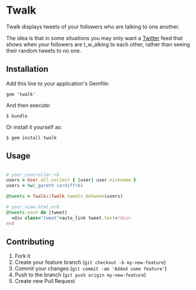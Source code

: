 # Twalk

Twalk displays tweets of your followers who are talking to one another.

The idea is that in some situations you may only want a [Twitter](http://twitter.com) feed that shows when your followers are t_w_alking to each other, rather than seeing their random tweets to no one.

## Installation

Add this line to your application's Gemfile:

    gem 'twalk'

And then execute:

    $ bundle

Or install it yourself as:

    $ gem install twalk

## Usage

```ruby

# your_controller.rb
users = User.all.collect { |user| user.nickname }
users = %w(_gareth cardiffrb)

@tweets = Twalk::Twalk.tweets_between(users)

# your_view.html.erb
@tweets.each do |tweet|
  <div class="tweet">auto_link tweet.text</div>
end
```    

## Contributing

1. Fork it
2. Create your feature branch (`git checkout -b my-new-feature`)
3. Commit your changes (`git commit -am 'Added some feature'`)
4. Push to the branch (`git push origin my-new-feature`)
5. Create new Pull Request
